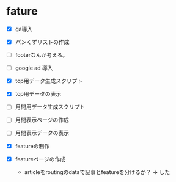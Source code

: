 # fature
- [x] ga導入
- [x] パンくずリストの作成
- [ ] footerなんか考える。
- [ ] google ad 導入


- [x] top用データ生成スクリプト
- [x] top用データの表示


- [ ] 月間用データ生成スクリプト
- [ ] 月間表示ページの作成
- [ ] 月間表示データの表示


- [x] featureの制作
- [x] featureページの作成
  - articleをroutingのdataで記事とfeatureを分けるか？ → した
